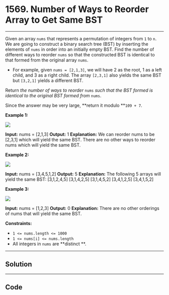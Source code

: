 # 1569. Number of Ways to Reorder Array to Get Same BST

---

Given an array `nums` that represents a permutation of integers from `1` to `n`. We are going to construct a binary search tree (BST) by inserting the elements of `nums` in order into an initially empty BST. Find the number of different ways to reorder `nums` so that the constructed BST is identical to that formed from the original array `nums`.

  * For example, given `nums = [2,1,3]`, we will have 2 as the root, 1 as a left child, and 3 as a right child. The array `[2,3,1]` also yields the same BST but `[3,2,1]` yields a different BST.



Return _the number of ways to reorder_ `nums` _such that the BST formed is identical to the original BST formed from_ `nums`.

Since the answer may be very large, **return it modulo **`109 + 7`.

 

**Example 1:**

![](https://assets.leetcode.com/uploads/2020/08/12/bb.png)


**Input:** nums = [2,1,3]
**Output:** 1
**Explanation:** We can reorder nums to be [2,3,1] which will yield the same BST. There are no other ways to reorder nums which will yield the same BST.


**Example 2:**

![](https://assets.leetcode.com/uploads/2020/08/12/ex1.png)


**Input:** nums = [3,4,5,1,2]
**Output:** 5
**Explanation:** The following 5 arrays will yield the same BST: 
[3,1,2,4,5]
[3,1,4,2,5]
[3,1,4,5,2]
[3,4,1,2,5]
[3,4,1,5,2]


**Example 3:**

![](https://assets.leetcode.com/uploads/2020/08/12/ex4.png)


**Input:** nums = [1,2,3]
**Output:** 0
**Explanation:** There are no other orderings of nums that will yield the same BST.


 

**Constraints:**

  * `1 <= nums.length <= 1000`
  * `1 <= nums[i] <= nums.length`
  * All integers in `nums` are **distinct **.

---

## Solution



---

## Code
```python


```